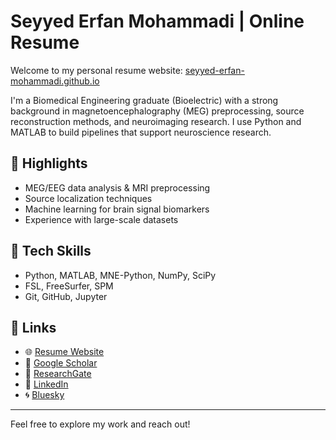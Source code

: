 # Seyyed Erfan Mohammadi | Online Resume

Welcome to my personal resume website: [seyyed-erfan-mohammadi.github.io](https://seyyed-erfan-mohammadi.github.io)

I'm a Biomedical Engineering graduate (Bioelectric) with a strong background in magnetoencephalography (MEG) preprocessing, source reconstruction methods, and neuroimaging research. I use Python and MATLAB to build pipelines that support neuroscience research.

## 💼 Highlights
- MEG/EEG data analysis & MRI preprocessing
- Source localization techniques
- Machine learning for brain signal biomarkers
- Experience with large-scale datasets

## 🔧 Tech Skills
- Python, MATLAB, MNE-Python, NumPy, SciPy
- FSL, FreeSurfer, SPM
- Git, GitHub, Jupyter

## 🔗 Links
- 🌐 [Resume Website](https://seyyed-erfan-mohammadi.github.io)
- 🔬 [Google Scholar](https://scholar.google.com/citations?user=vN91_VUAAAAJ&hl=en&oi=ao)
- 🧠 [ResearchGate](https://www.researchgate.net/profile/Seyyed-Erfan-Mohammad)
- 🧬 [LinkedIn](https://www.linkedin.com/in/seyyed-erfan-mohammadi/)
- 🌀 [Bluesky](https://bsky.app/profile/erfanmohammadii.bsky.social)

---

Feel free to explore my work and reach out!
